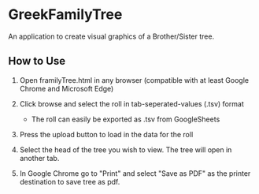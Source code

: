 # GreekFamilyTree
An application to create visual graphics of a Brother/Sister tree.

## How to Use

1. Open framilyTree.html in any browser (compatible with at least Google Chrome and Microsoft Edge)
2. Click browse and select the roll in tab-seperated-values (.tsv) format
	
	- The roll can easily be exported as .tsv from GoogleSheets

3. Press the upload button to load in the data for the roll
4. Select the head of the tree you wish to view.  The tree will open in another tab.
5. In Google Chrome go to "Print" and select "Save as PDF" as the printer destination to save tree as pdf.
